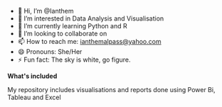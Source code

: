 - 👋 Hi, I’m @Ianthem
- 👀 I’m interested in Data Analysis and Visualisation
- 🌱 I’m currently learning Python and R
- 💞️ I’m looking to collaborate on 
- 📫 How to reach me: ianthemalpass@yahoo.com 
- 😄 Pronouns: She/Her
- ⚡ Fun fact: The sky is white, go figure.

<!---
Ianthem/Ianthem is a ✨ special ✨ repository because its `README.md` (this file) appears on your GitHub profile.
You can click the Preview link to take a look at your changes.
--->

**What's included**

My repository includes visualisations and reports done using Power Bi, Tableau and Excel

